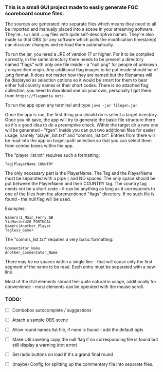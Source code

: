 ### This is a small GUI project made to easily generate FGC scoreboard source files.
The sources are generated into separate files which means they need to all be imported and manually placed into a scene in your streaming software. They're `.txt` and `.png` files with quite self-descriptive names.
They're also made so that OBS (or any software which polls the modification timestamp) can discover changes and re-load them automatically.

To run the jar, you need a JRE of version 17 or higher. For it to be compiled correctly, in the same directory there needs to be present a directory named "flags" with only one file inside - a "null.png" for people of unknown / unspecified origin. Any additional flag images to be put inside should be of .png format. It does not matter how they are named but the filenames will be displayed as selection options so it would be smart for them to bear either full country names or their short codes.
There is no attached flag collection, you need to download one on your own, personally I got them from `https://flagpedia.net/`.

To run the app open any terminal and type `java -jar filegen.jar`.

Once the app is run, the first thing you should do is select a target directory. Once you hit save, the app will try to generate the basic file structure there so it's a good idea to do a preemptive check.
Within the target dir a new one will be generated - "fgen". Inside you can put two additional files for easier usage, namely "player_list.txt" and "comms_list.txt". Entries from there will be read into the app on target-path selection so that you can select them from combo boxes within the app.

The "player_list.txt" requires such a formatting: 
```
Tag|PlayerName COUNTRY
```
The only necessary part is the PlayerName. The Tag and the PlayerName must be separated with a pipe `|` and NO spaces. The only space should be put between the PlayerName and their COUNTRY tag. The country tag needs not be a short code - it can be anything as long as it corresponds to one of the files from the aforementioned "flags" directory. If no such file is found - the null flag will be used.

Examples:
```
Gamers|I_Main_Ferry GB
YipMaster420 PORTUGAL
Gamers|Another_Player
Tagless_Gamer
```

The "comms_list.txt" requires a very basic formatting:
```
Commentator_Name
Another_Commentator_Name
```
There may be no spaces within a single line - that will cause only the first segment of the name to be read. Each entry must be separated with a new line.


Most of the GUI elements should feel quite natural in usage, additionally for convenience - most elements can be operated with the mouse scroll.



### TODO:
- [ ] Combobox autocomplete / suggestions
- [ ] Attach a sample OBS scene
- [ ] Allow round names list file, if none is found - add the default opts
- [ ] Make Util.saveImg copy the null flag if no corresponding file is found but still display a warning (not error)
- [ ] Set radio buttons on load if it's a grand final round
- [ ] (maybe) Config for splitting up the commentary file into separate files. 

